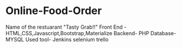 # Online-Food-Order
Name of the restuarant "Tasty Grab!!"
Front End - HTML,CSS,Javascript,Bootstrap,Materialize 
Backend- PHP
Database- MYSQL
Used tool- Jenkins
selenium
trello
